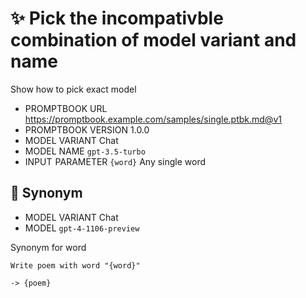 # ✨ Pick the incompativble combination of model variant and name

Show how to pick exact model

-   PROMPTBOOK URL https://promptbook.example.com/samples/single.ptbk.md@v1
-   PROMPTBOOK VERSION 1.0.0
-   MODEL VARIANT Chat
-   MODEL NAME `gpt-3.5-turbo`
-   INPUT  PARAMETER `{word}` Any single word

## 💬 Synonym

-   MODEL VARIANT Chat
-   MODEL `gpt-4-1106-preview`

Synonym for word

```text
Write poem with word "{word}"
```

`-> {poem}`
